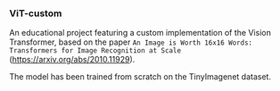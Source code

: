 ### ViT-custom

An educational project featuring a custom implementation of the Vision Transformer, based on the paper `An Image is Worth 16x16 Words: Transformers for Image Recognition at Scale` (https://arxiv.org/abs/2010.11929).

The model has been trained from scratch on the TinyImagenet dataset.